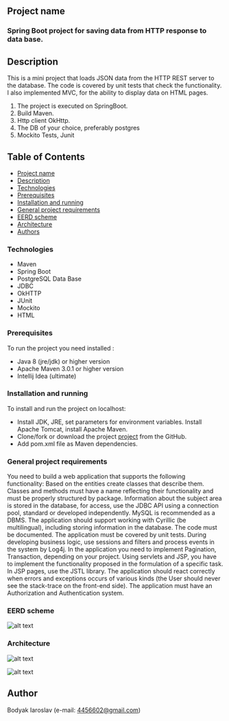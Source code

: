 ## Project name
### Spring Boot project for saving data from HTTP response to data base.

## Description
This is a mini project that loads JSON data from the HTTP REST server to the database. 
The code is covered by unit tests that check the functionality. I also implemented MVC, 
for the ability to display data on HTML pages.
1. The project is executed on SpringBoot.
2. Build Maven.
3. Http client OkHttp.
4. The DB of your choice, preferably postgres
5. Mockito Tests, Junit

## Table of Contents
* [Project name](#project-name)
* [Description](#description)
* [Technologies](#technologies)
* [Prerequisites](#prerequisites)
* [Installation and running](#installation-and-running)
* [General project requirements](#general-project-requirements)
* [EERD scheme](#EERD-scheme)
* [Architecture](#architecture)
* [Authors](#author)

### Technologies
* Maven
* Spring Boot
* PostgreSQL Data Base
* JDBC
* OkHTTP
* JUnit
* Mockito
* HTML

### Prerequisites
To run the project you need installed : 
  * Java 8 (jre/jdk) or higher version  
  * Apache Maven 3.0.1 or higher version
  * Intellij Idea (ultimate)
    
### Installation and running
To install and run the project on localhost: 
 * Install JDK, JRE, set parameters for environment variables. Install Apache Tomcat, install Apache Maven. 
 * Clone/fork or download the project [project](https://github.com/bestXakep/spring-boot-rest)  from the GitHub.
 * Add pom.xml file as Maven dependencies.

### General project requirements
You need to build a web application that supports the following functionality:
Based on the entities create classes that describe them.
Classes and methods must have a name reflecting their functionality and must be properly structured by package.
Information about the subject area is stored in the database, for access, use the JDBC API using a connection pool, 
standard or developed independently. MySQL is recommended as a DBMS.
The application should support working with Cyrillic (be multilingual), including storing information in the database.
The code must be documented.
The application must be covered by unit tests.
During developing business logic, use sessions and filters and process events in the system by Log4j.
In the application you need to implement Pagination, Transaction, depending on your project.
Using servlets and JSP, you have to implement the functionality proposed in the formulation of a specific task.
In JSP pages, use the JSTL library.
The application should react correctly when errors and exceptions occurs of various kinds (the User should never see 
the stack-trace on the front-end side).
The application must have an Authorization and Authentication system.

### EERD scheme

![alt text](https://github.com/Ray-ParkerDEV/Servlet_login_origin/blob/master/src/main/webapp/images/EERD.jpg)

### Architecture

![alt text](https://github.com/Ray-ParkerDEV/Servlet_login_origin/blob/master/src/main/webapp/images/architecture.jpg)

![alt text](https://github.com/Ray-ParkerDEV/TIME-TRACKER/blob/master/src/main/webapp/images/ex.jpg)
## Author
Bodyak Iaroslav (e-mail: [4456602@gmail.com](mailto:4456602@gmail.com))




